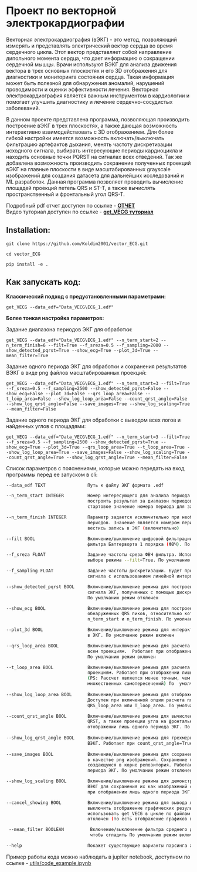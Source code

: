 # Проект по векторной электрокардиографии

Векторная электрокардиография (вЭКГ) - это метод, позволяющий измерять и представлять электрический вектор сердца во время сердечного цикла. Этот вектор представляет собой направление дипольного момента сердца, что дает информацию о сокращении сердечной мышцы. Врачи используют ВЭКГ для анализа движения вектора в трех основных плоскостях и его 3D отображения для диагностики и мониторинга состояния сердца. Такая информация может быть полезной для обнаружения аномалий, нарушений проводимости и оценки эффективности лечения. Векторная электрокардиография является важным инструментом в кардиологии и помогает улучшить диагностику и лечение сердечно-сосудистых заболеваний.

В данном проекте представлена программа, позволяющая производить построение вЭКГ в трех плоскостях, а также дающая возможность интерактивно взаимодействовать с 3D отображением. Для более гибкой настройки имеется возможность включать/выключать фильтрацию артефактов дыхания, менять частоту дискретизации исходного сигнала, выбирать интересующие периоды кардиоцикла и находить основные точки PQRST на сигналах всех отведений. Так же добавлена возможность производить сохранение полученных проекций вЭКГ на главные плоскости в виде масштабированных grayscale изображений для создания датасета для дальнейших исследований и ML разработок. Данная программа позволяет проводить вычисление площадей проекций петель QRS и ST-T, а также вычислять пространственный и фронтальный угол QRS-T.

Подробный pdf отчет доступен по ссылке - [__ОТЧЕТ__](https://github.com/Koldim2001/vector_ECG/blob/main/utils/Отчет%20по%20проекту%20get_VECG.pdf) <br/>
Видео туториал доступен по ссылке - [__get_VECG туториал__](https://youtu.be/t_-8pExz1gs)

## Installation:
```
git clone https://github.com/Koldim2001/vector_ECG.git
```
```
cd vector_ECG
```
```
pip install -e .
```

## Как запускать код:

__Классический подход c предустановленными параметрами:__
```
get_VECG --data_edf="Data_VECG\ECG_1.edf" 
```
__Более тонкая настройка параметров:__

Задание диапазона периодов ЭКГ для обработки:
```
get_VECG --data_edf="Data_VECG\ECG_1.edf" --n_term_start=2 --n_term_finish=6 --filt=True --f_sreza=0.5 --f_sampling=2000 --show_detected_pqrst=True --show_ecg=True --plot_3d=True --mean_filter=True
```

Задание одного периода ЭКГ для обработки и сохранения результатов ВЭКГ в виде png файлов масштабированных проекций:
```
get_VECG --data_edf="Data_VECG\ECG_1.edf" --n_term_start=3 --filt=True --f_sreza=0.5 --f_sampling=2500 --show_detected_pqrst=False --show_ecg=False --plot_3d=False --qrs_loop_area=False --t_loop_area=False --show_log_loop_area=False --count_qrst_angle=False --show_log_qrst_angle=False --save_images=True --show_log_scaling=True --mean_filter=False
```
Задание одного периода ЭКГ для обработки c выводом всех логов и найденных углов с площадями:
```
get_VECG --data_edf="Data_VECG\ECG_1.edf" --n_term_start=3 --filt=True --f_sreza=0.5 --f_sampling=2500 --show_detected_pqrst=True --show_ecg=True --plot_3d=True --qrs_loop_area=True --t_loop_area=True --show_log_loop_area=True --save_images=False --show_log_scaling=True --count_qrst_angle=True --show_log_qrst_angle=True --mean_filter=False
```

Список параметров с пояснениями, которые можно передать на вход программы перед ее запуском в cli:
```bash
--data_edf TEXT                Путь к файлу ЭКГ формата .edf

--n_term_start INTEGER         Номер интересующего для анализа периода кардиоцикла. Если необходимо
                               построить результат за диапазон периодов, то данный параметр задает 
                               стартовое значение номера периода для записи в ЭКГ

--n_term_finish INTEGER        Параметр задается исключительно при необходимости построить диапазон 
                               периодов. Значение является номером периода, до которого будет
                               вестись запись в ЭКГ (включительно)

--filt BOOL                    Включение/выключение цифровой фильтрации исходных сигналов с помощью
                               фильтра Баттерворта 1 порядка (ФВЧ). По умолчанию фильтрация отключена

--f_sreza FLOAT                Задание частоты среза ФВЧ фильтра. Используется исключительно при 
                               выборе режима --filt=True. По умолчанию = 0.7 Гц

--f_sampling FLOAT             Задание частоты дискретизации. Будет проведено ресемплирование исходного
                               сигнала с использованием линейной интерполяции. По умолчанию Fs=1500 Гц

--show_detected_pqrst BOOL     Включение/выключение режима для построения ключевых точек PQRST для
                               сигнала ЭКГ, полученных с помощью дискретных вейвлет преобразований.
                               По умолчанию режим отключен

--show_ecg BOOL                Включение/выключение режима для построения графиков всех отведений и
                               обнаруженных QRS пиков, относительно которых ведется подсчет номеров
                               n_term_start и n_term_finish. По умолчанию режим отключен

--plot_3d BOOL                 Включение/выключение режима для интерактивного отображения 3D графика
                               в ЭКГ. По умолчанию режим включен

--qrs_loop_area BOOL           Включение/выключение режима для расчета площади QRS петли по 
                               всем проекциям.  Работает при отображении лишь одного периода ЭКГ.
                               По умолчанию режим включен                         

--t_loop_area BOOL             Включение/выключение режима для расчета площади ST-T петли по всем 
                               проекциям. Работает при отображении лишь одного периода ЭКГ. 
                               (PS: Рассчет является менее точным, чем QRS петли из-за 
                               множественных самопересечений) По  умолчанию режим отключен
                                
--show_log_loop_area BOOL      Включение/выключение режима для отображения отдельных петель.
                               Доступен при включенной опции расчета площади какой-либо петли
                               QRS_loop_area или T_loop_area. По умолчанию режим отключен

--count_qrst_angle BOOL        Включение/выключение режима для вычисления пространственного угла
                               QRST, а также проекции угла на фронтальную плоскость. Работает при 
                               отображении лишь одного периода ЭКГ. По умолчанию режим включен
                               
--show_log_qrst_angle BOOL     Включение/выключение режима для трехмерного отображения угла QRST на
                               ВЭКГ. Работает при count_qrst_angle=True. По умолчанию режим отключен
            
--save_images BOOL             Включение/выключение режима для сохранения графиков в ЭКГ трех плоскостей
                               в качестве png изображений. Сохранение производится в папку saved_vECG,
                               создающуюся в корне репозитория. Работает при отображении лишь одного
                               периода ЭКГ. По умолчанию режим отключен

--show_log_scaling BOOL        Включение/выключение режима для демонстрации логов масштабирования
                               ВЭКГ для сохранения их как изображений с исходными пропорциями. Работает 
                               при отображении лишь одного периода ЭКГ. По умолчанию режим отключен

--cancel_showing BOOL          Включение/выключение режима для вывода любых графиков. Позволяет
                               выключить отображение графических результатов для возможности
                               использовать get_VECG в цикле по файлам ЭКГ. По умолчанию режим 
                               отключен (то есть отображение графиков включено)

 --mean_filter BOOLEAN          Включение/выключение фильтра среднего для ST-T петли 
                                чтобы сгладить По умолчанию режим включен.

--help                         Покажет существующие варианты парсинга аргументов в CLI

```

Пример работы кода можно наблюдать в jupiter notebook, доступном по ссылке - [utils/code_example.ipynb](https://nbviewer.org/github/Koldim2001/vector_ECG/blob/research/utils/code_example.ipynb)
